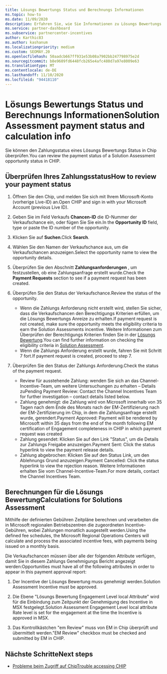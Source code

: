 ```yaml
---
title: Lösungs Bewertungs Status und Berechnungs Informationen
ms.topic: how-to
ms.date: 11/09/2020
description: Erfahren Sie, wie Sie Informationen zu Lösungs Bewertungs Zahlungen finden.
ms.service: partner-dashboard
ms.subservice: partnercenter-incentives
author: Karthic83
ms.author: kashanum
ms.localizationpriority: medium
ms.custom: SEOMAY.20
ms.openlocfilehash: 50aadcb667ff931e53b08a7902bb247798975e2d
ms.sourcegitcommit: b8e9609fd6448fcb265e4afc480d7a97e8009e63
ms.translationtype: MT
ms.contentlocale: de-DE
ms.lasthandoff: 11/10/2020
ms.locfileid: "94418110"
---
```

# <a name="solution-assessment-payment-status-and-calculation-info"></a><span data-ttu-id="c0b72-103">Lösungs Bewertungs Status und Berechnungs Informationen</span><span class="sxs-lookup"><span data-stu-id="c0b72-103">Solution Assessment payment status and calculation info</span></span>

<span data-ttu-id="c0b72-104">Sie können den Zahlungsstatus eines Lösungs Bewertungs Status in Chip überprüfen.</span><span class="sxs-lookup"><span data-stu-id="c0b72-104">You can review the payment status of a Solution Assessment opportunity status in CHIP.</span></span> 

## <a name="how-to-review-your-payment-status"></a><span data-ttu-id="c0b72-105">Überprüfen Ihres Zahlungsstatus</span><span class="sxs-lookup"><span data-stu-id="c0b72-105">How to review your payment status</span></span>

1. <span data-ttu-id="c0b72-106">Öffnen Sie den Chip, und melden Sie sich mit Ihrem Microsoft-Konto (vorherige Live-ID) an.</span><span class="sxs-lookup"><span data-stu-id="c0b72-106">Open CHIP and sign in with your Microsoft Account (previous Live ID).</span></span>
2. <span data-ttu-id="c0b72-107">Geben Sie im Feld Verkaufs **Chancen-ID** die ID-Nummer der Verkaufschance ein, oder fügen Sie Sie ein.</span><span class="sxs-lookup"><span data-stu-id="c0b72-107">In the **Opportunity ID** field, type or paste the ID number of the opportunity.</span></span>
3. <span data-ttu-id="c0b72-108">Klicken Sie auf **Suchen**.</span><span class="sxs-lookup"><span data-stu-id="c0b72-108">Click **Search**.</span></span>
4. <span data-ttu-id="c0b72-109">Wählen Sie den Namen der Verkaufschance aus, um die Verkaufschancen anzuzeigen.</span><span class="sxs-lookup"><span data-stu-id="c0b72-109">Select the opportunity name to view the opportunity details.</span></span>
5. <span data-ttu-id="c0b72-110">Überprüfen Sie den Abschnitt **Zahlungsanforderungen** , um festzustellen, ob eine Zahlungsanfrage erstellt wurde.</span><span class="sxs-lookup"><span data-stu-id="c0b72-110">Check the **Payment Requests** section to see if a payment request has been created.</span></span>
6. <span data-ttu-id="c0b72-111">Überprüfen Sie den Status der Verkaufschance.</span><span class="sxs-lookup"><span data-stu-id="c0b72-111">Review the status of the opportunity.</span></span>

    - <span data-ttu-id="c0b72-112">Wenn die Zahlungs Anforderung nicht erstellt wird, stellen Sie sicher, dass die Verkaufschancen den Berechtigungs Kriterien erfüllen, um die Lösungs Bewertungs Anreize zu erhalten.</span><span class="sxs-lookup"><span data-stu-id="c0b72-112">If payment request is not created, make sure the opportunity meets the eligibility criteria to earn the Solution Assessments incentive.</span></span> <span data-ttu-id="c0b72-113">Weitere Informationen zum Überprüfen der Berechtigungs Kriterien finden Sie in der [Lösungs Bewertung](chip-solution-assessment.md).</span><span class="sxs-lookup"><span data-stu-id="c0b72-113">You can find further information on checking the eligibility criteria in [Solution Assessment](chip-solution-assessment.md).</span></span>
    - <span data-ttu-id="c0b72-114">Wenn die Zahlungs Anforderung erstellt wurde, fahren Sie mit Schritt 7 fort.</span><span class="sxs-lookup"><span data-stu-id="c0b72-114">If payment request is created, proceed to step 7.</span></span>
7. <span data-ttu-id="c0b72-115">Überprüfen Sie den Status der Zahlungs Anforderung.</span><span class="sxs-lookup"><span data-stu-id="c0b72-115">Check the status of the payment request.</span></span>

    - <span data-ttu-id="c0b72-116">Review für ausstehende Zahlung: wenden Sie sich an das Channel-Incentive-Team, um weitere Untersuchungen zu erhalten – Details zu</span><span class="sxs-lookup"><span data-stu-id="c0b72-116">Pending Payment Review: Contact the Channel Incentives Team for further investigation – contact details listed below.</span></span>
    - <span data-ttu-id="c0b72-117">Zahlung genehmigt: die Zahlung wird von Microsoft innerhalb von 35 Tagen nach dem Ende des Monats nach der EM-Zertifizierung nach der EM-Zertifizierung im Chip, in dem die Zahlungsanfrage erstellt wurde, gerendert.</span><span class="sxs-lookup"><span data-stu-id="c0b72-117">Payment Approved: Payment will be rendered by Microsoft within 35 days from the end of the month following EM certification of Engagement completeness in CHIP in which payment request was created</span></span>
    -  <span data-ttu-id="c0b72-118">Zahlung gesendet: Klicken Sie auf den Link "Status", um die Details zur Zahlungs Freigabe anzuzeigen.</span><span class="sxs-lookup"><span data-stu-id="c0b72-118">Payment Sent: Click the status hyperlink to view the payment release details.</span></span>
    - <span data-ttu-id="c0b72-119">Zahlung abgebrochen: Klicken Sie auf den Status Link, um den Ablehnungs Grund anzuzeigen.</span><span class="sxs-lookup"><span data-stu-id="c0b72-119">Payment Cancelled: Click the status hyperlink to view the rejection reason.</span></span> <span data-ttu-id="c0b72-120">Weitere Informationen erhalten Sie vom Channel-Incentive-Team.</span><span class="sxs-lookup"><span data-stu-id="c0b72-120">For more details, contact the Channel Incentives Team.</span></span>

## <a name="calculations-for-solutions-assessment"></a><span data-ttu-id="c0b72-121">Berechnungen für die Lösungs Bewertung</span><span class="sxs-lookup"><span data-stu-id="c0b72-121">Calculations for Solutions Assessment</span></span>

<span data-ttu-id="c0b72-122">Mithilfe der definierten Gebühren Zeitpläne berechnen und verarbeiten die in Microsoft regionalen Betriebszentren die zugeordneten Incentive-Gebühren, wobei Zahlungen monatlich ausgestellt werden.</span><span class="sxs-lookup"><span data-stu-id="c0b72-122">Using the defined fee schedules, the Microsoft Regional Operations Centers will calculate and process the associated incentive fees, with payments being issued on a monthly basis.</span></span>

<span data-ttu-id="c0b72-123">Die Verkaufschancen müssen über alle der folgenden Attribute verfügen, damit Sie in diesem Zahlungs Genehmigungs Bericht angezeigt werden:</span><span class="sxs-lookup"><span data-stu-id="c0b72-123">Opportunities must have all of the following attributes in order to appear in this payment approval report:</span></span>

1. <span data-ttu-id="c0b72-124">Der Incentive der Lösungs Bewertung muss genehmigt werden.</span><span class="sxs-lookup"><span data-stu-id="c0b72-124">Solution Assessment Incentive must be approved.</span></span>

1. <span data-ttu-id="c0b72-125">Die Ebene "Lösungs Bewertung Engagement Level local Attribute" wird für die Einbindung zum Zeitpunkt der Genehmigung des Incentive in MSX festgelegt.</span><span class="sxs-lookup"><span data-stu-id="c0b72-125">Solution Assessment Engagement Level local attribute Rate level is set for the engagement at the time the Incentive is approved in MSX.</span></span>
 
1. <span data-ttu-id="c0b72-126">Das Kontrollkästchen "em Review" muss von EM in Chip überprüft und übermittelt werden.</span><span class="sxs-lookup"><span data-stu-id="c0b72-126">"EM Review" checkbox must be checked and submitted by EM in CHIP.</span></span>

## <a name="next-steps"></a><span data-ttu-id="c0b72-127">Nächste Schritte</span><span class="sxs-lookup"><span data-stu-id="c0b72-127">Next steps</span></span>

- [<span data-ttu-id="c0b72-128">Probleme beim Zugriff auf Chip</span><span class="sxs-lookup"><span data-stu-id="c0b72-128">Trouble accessing CHIP</span></span>](chip-access-trouble.md) 
